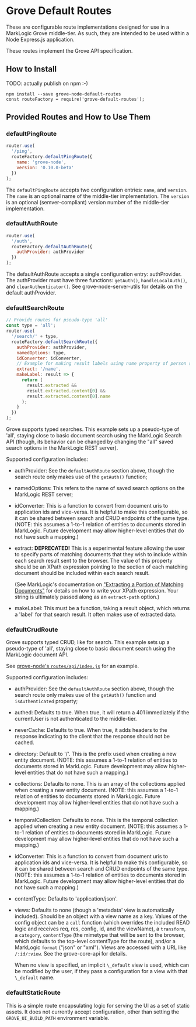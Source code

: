 # Grove Default Routes

These are configurable route implementations designed for use in a MarkLogic Grove middle-tier. As such, they are intended to be used within a Node Express.js application.

These routes implement the Grove API specification.

## How to Install

TODO: actually publish on npm :-)
```
npm install --save grove-node-default-routes
const routeFactory = require('grove-default-routes');
```

## Provided Routes and How to Use Them

### defaultPingRoute

```javascript
router.use(
  '/ping',
  routeFactory.defaultPingRoute({
    name: 'grove-node',
    version: '0.10.0-beta'
  })
);
```

The `defaultPingRoute` accepts two configuration entries: `name`, and `version`. The `name` is an optional name of the middle-tier implementation. The `version` is an optional (semver-compliant) version number of the middle-tier implementation.

### defaultAuthRoute

```javascript
router.use(
  '/auth',
  routeFactory.defaultAuthRoute({
    authProvider: authProvider
  })
);
```

The defaultAuthRoute accepts a single configuration entry: authProvider. The authProvider must have three functions: `getAuth()`, `handleLocalAuth()`, and `clearAuthenticator()`. See grove-node-server-utils for details on the default authProvider.

### defaultSearchRoute

```javascript
// Provide routes for pseudo-type 'all'
const type = 'all';
router.use(
  '/search/' + type,
  routeFactory.defaultSearchRoute({
    authProvider: authProvider,
    namedOptions: type,
    idConverter: idConverter,
    // Example for making result labels using name property of person sample-data
    extract: '/name',
    makeLabel: result => {
      return (
        result.extracted &&
        result.extracted.content[0] &&
        result.extracted.content[0].name
      );
    }
  })
);
```

Grove supports typed searches. This example sets up a pseudo-type of 'all', staying close to basic document search using the MarkLogic Search API (though, its behavior can be changed by changing the "all" saved search options in the MarkLogic REST server).

Supported configuration includes:

- authProvider: See the `defaultAuthRoute` section above, though the search route only makes use of the `getAuth()` function;

- namedOptions: This refers to the name of saved search options on the MarkLogic REST server;

- idConverter: This is a function to convert from document uris to application ids and vice-versa. It is helpful to make this configurable, so it can be shared between search and CRUD endpoints of the same type. (NOTE: this assumes a 1-to-1 relation of entities to documents stored in MarkLogic. Future development may allow higher-level entities that do not have such a mapping.)

- extract: **DEPRECATED!** This is a experimental feature allowing the user to specify parts of matching documents that they wish to include within each search result sent to the browser. The value of this property should be an XPath expression pointing to the section of each matching document should be included within each search result.

  (See MarkLogic's documentation on ["Extracting a Portion of Matching Documents"](https://docs.marklogic.com/guide/search-dev/query-options#id_37692) for details on how to write your XPath expression. Your string is ultimately passed along as an `extract-path` option.)

- makeLabel: This must be a function, taking a result object, which returns a 'label' for that search result. It often makes use of extracted data.

### defaultCrudRoute

Grove supports typed CRUD, like for search. This example sets up a pseudo-type of 'all', staying close to basic document search using the MarkLogic document API.

See [grove-node's `routes/api/index.js`](../routes/api/index.js) for an example.

Supported configuration includes:

- authProvider: See the `defaultAuthRoute` section above, though the search route only makes use of the `getAuth()` function and `isAuthenticated` property;

- authed: Defaults to true. When true, it will return a 401 immediately if the currentUser is not authenticated to the middle-tier.

- neverCache: Defaults to true. When true, it adds headers to the response indicating to the client that the response should not be cached.

- directory: Default to '/'. This is the prefix used when creating a new entity document. (NOTE: this assumes a 1-to-1 relation of entities to documents stored in MarkLogic. Future development may allow higher-level entities that do not have such a mapping.)

- collections: Defaults to none. This is an array of the collections applied when creating a new entity document. (NOTE: this assumes a 1-to-1 relation of entities to documents stored in MarkLogic. Future development may allow higher-level entities that do not have such a mapping.)

- temporalCollection: Defaults to none. This is the temporal collection applied when creating a new entity document. (NOTE: this assumes a 1-to-1 relation of entities to documents stored in MarkLogic. Future development may allow higher-level entities that do not have such a mapping.)

- idConverter: This is a function to convert from document uris to application ids and vice-versa. It is helpful to make this configurable, so it can be shared between search and CRUD endpoints of the same type. (NOTE: this assumes a 1-to-1 relation of entities to documents stored in MarkLogic. Future development may allow higher-level entities that do not have such a mapping.)

- contentType: Defaults to 'application/json'.

- views: Defaults to none (though a 'metadata' view is automatically included). Should be an object with a view name as a key. Values of the config object can be a `call` function (which overrides the included READ logic and receives req, res, config, id, and the viewName), a `transform`, a `category`, `contentType` (the mimetype that will be sent to the browser, which defaults to the top-level contentType for the route), and/or a MarkLogic `format` ("json" or "xml"). Views are accessed with a URL like `/:id/:view`. See the grove-core-api for details.

  When no view is specified, an implicit `\_default` view is used, which can be modified by the user, if they pass a configuration for a view with that `\_default` name.

### defaultStaticRoute

This is a simple route encapsulating logic for serving the UI as a set of static assets. It does not currently accept configuration, other than setting the `GROVE_UI_BUILD_PATH` environment variable.
